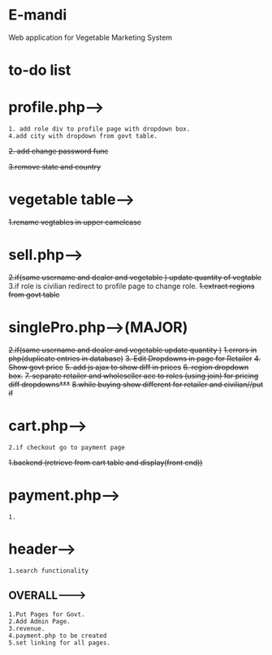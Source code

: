 # E-mandi
Web application for Vegetable Marketing System



# to-do list

# profile.php-->
	1. add role div to profile page with dropdown box.
	4.add city with dropdown from govt table.	
	
~~2. add change password func~~

~~3.remove state and country~~
	
		
# vegetable table-->

~~1.rename vegtables in upper camelcase~~

# sell.php-->
	
~~2.if(same username and dealer and vegetable ) update quantity of vegtable~~
	3.if role is civilian redirect to profile page to change role.
~~1.extract regions from govt table~~

# singlePro.php-->(MAJOR)
~~2.if(same username and dealer and vegetable update quantity )~~
~~1.errors in php(duplicate entries in database)~~
~~3. Edit Dropdowns  in page for Retailer~~
~~4. Show govt price~~
~~5. add js ajax to show diff in prices~~
~~6. region dropdown box.~~
~~7. separate retailer and wholeseller acc to roles (using join)  for pricing diff dropdowns***~~
~~8.while buying show different for retailer and civilian//put if~~
	
	

# cart.php-->
	2.if checkout go to payment page
~~1.backend (retrieve from cart table and display(front end))~~
	
	

# payment.php-->

	1.




# header-->

	1.search functionality 




##  OVERALL--->

	1.Put Pages for Govt.
	2.Add Admin Page.
	3.revenue.
	4.payment.php to be created
	5.set linking for all pages.


